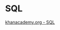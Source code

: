 []()
# SQL
[khanacademy.org - SQL](https://www.khanacademy.org/computing/computer-programming/sql#concept-intro)